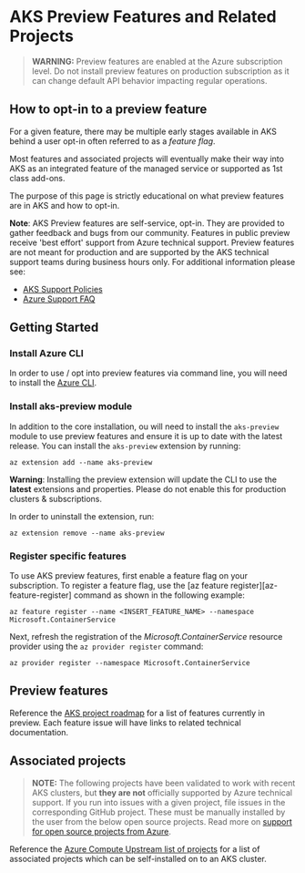 # AKS Preview Features and Related Projects

> **WARNING:** Preview features are enabled at the Azure
subscription level. Do not install preview features on production subscription
as it can change default API behavior impacting regular operations.

## How to opt-in to a preview feature
For a given feature, there may be multiple early stages available in AKS
behind a user opt-in often referred to as a *feature flag*.

Most features and associated projects will eventually make
their way into AKS as an integrated feature of the managed service or supported as 1st class add-ons.

The purpose of this page is strictly educational on what preview features are in AKS and how to opt-in.

**Note**: AKS Preview features are self-service, opt-in. They are provided to
gather feedback and bugs from our community. Features in public preview receive 'best effort' support from Azure technical support. Preview features are not meant for
production and are supported by the AKS technical support teams during business
hours only. For additional information please see:

* [AKS Support Policies](https://docs.microsoft.com/en-us/azure/aks/support-policies)
* [Azure Support FAQ](https://azure.microsoft.com/en-us/support/faq/)

## Getting Started

### Install Azure CLI
In order to use / opt into preview features via command line, you will need to install the [Azure CLI](https://docs.microsoft.com/en-us/cli/azure/install-azure-cli?view=azure-cli-latest).

### Install aks-preview module
In addition to the core installation, ou will need to install the `aks-preview` module to use preview features and ensure it is up to date with the latest release.
You can install the `aks-preview` extension by running:

```
az extension add --name aks-preview
```

**Warning**: Installing the preview extension will update the CLI to use the
**latest** extensions and properties. Please do not enable this for production
clusters & subscriptions.

In order to uninstall the extension, run:

```
az extension remove --name aks-preview
```

### Register specific features
To use AKS preview features, first enable a feature flag on your subscription. To register a feature flag, use the [az feature register][az-feature-register] command as shown in the following example:

```
az feature register --name <INSERT_FEATURE_NAME> --namespace Microsoft.ContainerService
```

Next, refresh the registration of the *Microsoft.ContainerService* resource provider using the `az provider register` command:

```azurecli-interactive
az provider register --namespace Microsoft.ContainerService
```

## Preview features

Reference the [AKS project roadmap](https://github.com/Azure/AKS/projects/1#column-5273286) for a list of features currently in preview. Each feature issue will have links to related technical documentation.

## Associated projects

> **NOTE:** The following projects have been validated to work with
recent AKS clusters, but **they are not** officially supported by Azure technical
support. If you run into issues with a given project, file issues in the corresponding GitHub
project. These must be manually installed by the user from the below open source projects. Read more on [support for open source projects from Azure](https://github.com/Azure/container-compute-upstream/blob/master/README.md#support).

Reference the [Azure Compute Upstream list of projects](https://github.com/Azure/container-compute-upstream/blob/master/README.md#project-list) for a list of associated projects which can be self-installed on to an AKS cluster.